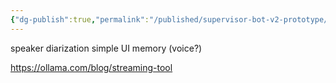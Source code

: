 ```yaml
---
{"dg-publish":true,"permalink":"/published/supervisor-bot-v2-prototype/","noteIcon":""}
---
```


speaker diarization 
simple UI
memory
(voice?)

https://ollama.com/blog/streaming-tool
